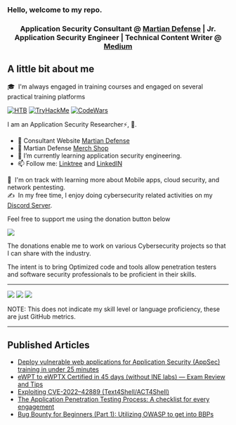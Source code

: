 ### Hello, welcome to my repo.


<h3 align="center">Application Security Consultant @ <a href='https://martiandefense.llc'>Martian Defense</a> | Jr. Application Security Engineer | Technical Content Writer @ <a href='https://martian1337.medium.com'> Medium</a></h3>

## A little bit about me

🎓 &nbsp;I'm always engaged in training courses and engaged on several practical training platforms

[![HTB](https://www.hackthebox.eu/badge/image/273994)](https://app.hackthebox.com/profile/273994)
[![TryHackMe](https://tryhackme-badges.s3.amazonaws.com/Martian1337.png)](https://tryhackme.com/p/Martian1337)
[![CodeWars](https://www.codewars.com/users/Martian1337/badges/large)](https://www.codewars.com/users/Martian1337)


I am an Application Security Researcher⚡, 🤗.

- 💟 Consultant Website [Martian Defense](https://martiandefense.llc/)
- 🔭 Martian Defense [Merch Shop](https://shop.martiandefense.llc/)
- 🌱 I’m currently learning application security engineering.
- 📫 Follow me: [Linktree](https://linktr.ee/martian1337) and [LinkedIN](https://www.linkedin.com/in/dion-rupert-jr?trk=profile-badge)


🌱 &nbsp;I'm on track with learning more about Mobile apps, cloud security, and network pentesting.\
✍️ &nbsp;In my free time, I enjoy doing cybersecurity related activities on my [Discord Server](https://discord.com/servers/martian-defense-cyber-team-cybersecurity-966495228385198150).

Feel free to support me using the donation button below

<a target="_blank" href="https://donorbox.org/martian-defense"><img src="https://donorbox.org/images/png-donate/button-medium-blue.png" /></a>


The donations enable me to work on various Cybersecurity projects so that I can share with the industry.

The intent is to bring Optimized code and tools allow penetration testers and software security professionals to be proficient in their skills.

---

![](http://github-profile-summary-cards.vercel.app/api/cards/profile-details?username=martian1337&theme=zenburn)
![](http://github-profile-summary-cards.vercel.app/api/cards/repos-per-language?username=martian1337&theme=zenburn)
![](http://github-profile-summary-cards.vercel.app/api/cards/productive-time?username=martian1337&theme=zenburn&utcOffset=8)

NOTE: This does not indicate my skill level or language proficiency, these are just GitHub metrics.

---

## Published Articles

<!-- Article-List:START -->
- [Deploy vulnerable web applications for Application Security (AppSec) training in under 25 minutes](https://systemweakness.com/deploy-vulnerable-web-applications-for-application-security-appsec-training-in-under-30-minutes-1554585ccd74)
- [eWPT to eWPTX Certified in 45 days (without INE labs) — Exam Review and Tips](https://systemweakness.com/ewpt-to-ewptx-certified-in-45-days-without-ine-labs-22d4e64da57b)
- [Exploiting CVE-2022–42889 (Text4Shell/ACT4Shell)](https://systemweakness.com/walkthrough-of-exploiting-cve-2022-42889-text4shell-act4shell-558b37fbc273)
- [The Application Penetration Testing Process: A checklist for every engagement](https://systemweakness.com/the-application-penetration-testing-process-a-checklist-for-every-engagement-d89e9f4dfd9c)
- [Bug Bounty for Beginners (Part 1): Utilizing OWASP to get into BBPs](https://read.martiandefense.llc/bug-bounty-for-beginners-part-1-utilizing-owasp-to-get-into-bbps-ceda80e75434)

<!-- Article-List:END -->
